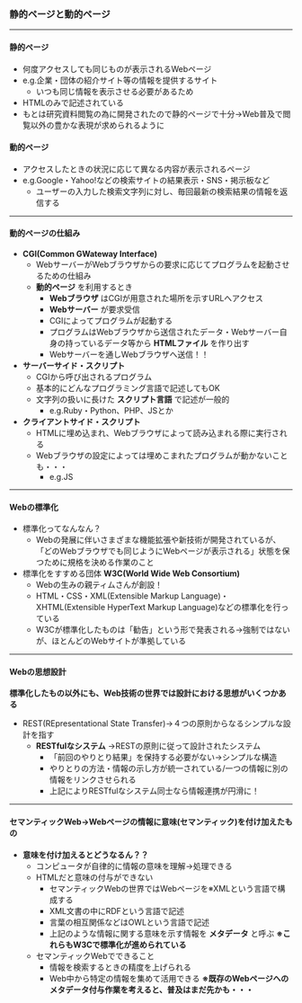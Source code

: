 ### 静的ページと動的ページ
***
#### 静的ページ
- 何度アクセスしても同じものが表示されるWebページ
- e.g.企業・団体の紹介サイト等の情報を提供するサイト
  - いつも同じ情報を表示させる必要があるため
- HTMLのみで記述されている
- もとは研究資料閲覧の為に開発されたので静的ページで十分→Web普及で閲覧以外の豊かな表現が求められるように
#### 動的ページ
- アクセスしたときの状況に応じて異なる内容が表示されるページ
- e.g.Google・Yahoo!などの検索サイトの結果表示・SNS・掲示板など
  - ユーザーの入力した検索文字列に対し、毎回最新の検索結果の情報を返信する
***
#### 動的ページの仕組み
- __CGI(Common GWateway Interface)__
  - WebサーバーがWebブラウザからの要求に応じてプログラムを起動させるための仕組み
  - __動的ページ__ を利用するとき
    - __Webブラウザ__ はCGIが用意された場所を示すURLへアクセス
    - __Webサーバー__ が要求受信
    - CGIによってプログラムが起動する
    - プログラムはWebブラウザから送信されたデータ・Webサーバー自身の持っているデータ等から __HTMLファイル__ を作り出す  
    - Webサーバーを通しWebブラウザへ送信！！  
- __サーバーサイド・スクリプト__
  - CGIから呼び出されるプログラム
  - 基本的にどんなプログラミング言語で記述してもOK
  - 文字列の扱いに長けた __スクリプト言語__ で記述が一般的
    - e.g.Ruby・Python、PHP、JSとか
- __クライアントサイド・スクリプト__
  - HTMLに埋め込まれ、Webブラウザによって読み込まれる際に実行される
  - Webブラウザの設定によっては埋めこまれたプログラムが動かないことも・・・
    - e.g.JS
***
#### Webの標準化
- 標準化ってなんなん？
  -   Webの発展に伴いさまざまな機能拡張や新技術が開発されているが、
  「どのWebブラウザでも同じようにWebページが表示される」状態を保つために規格を決める作業のこと  
- 標準化をすすめる団体 __W3C(World Wide Web Consortium)__
  - Webの生みの親ティムさんが創設！
  - HTML・CSS・XML(Extensible Markup Language)・XHTML(Extensible HyperText Markup Language)などの標準化を行っている
  - W3Cが標準化したものは「勧告」という形で発表される→強制ではないが、ほとんどのWebサイトが準拠している
***
#### Webの思想設計
__標準化したもの以外にも、Web技術の世界では設計における思想がいくつかある__
- REST(REpresentational State Transfer)→４つの原則からなるシンプルな設計を指す
  - __RESTfulなシステム__ →RESTの原則に従って設計されたシステム
    - 「前回のやりとり結果」を保持する必要がない→シンプルな構造
    - やりとりの方法・情報の示し方が統一されている/一つの情報に別の情報をリンクさせられる
    - 上記によりRESTfulなシステム同士なら情報連携が円滑に！
*** 
#### セマンティックWeb→Webページの情報に意味(セマンティック)を付け加えたもの
- __意味を付け加えるとどうなるん？？__
  - コンピュータが自律的に情報の意味を理解→処理できる
  - HTMLだと意味の付与ができない
    - セマンティックWebの世界ではWebページを※XMLという言語で構成する
    - XML文書の中にRDFという言語で記述
    - 言葉の相互関係などはOWLという言語で記述
    - 上記のような情報に関する意味を示す情報を __メタデータ__ と呼ぶ __※これらもW3Cで標準化が進められている__
  - セマンティックWebでできること
    - 情報を検索するときの精度を上げられる
    - Web中から特定の情報を集めて活用できる __※既存のWebページへのメタデータ付与作業を考えると、普及はまだ先かも・・・__











